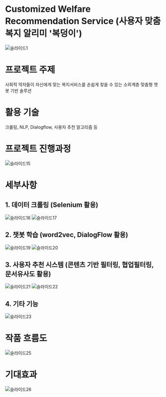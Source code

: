 # Customized Welfare Recommendation Service (사용자 맞춤 복지 알리미 '복덩이')
 ![슬라이드1](https://user-images.githubusercontent.com/61404972/107726643-dd140f00-6d2c-11eb-91a8-ad43fd07ae5d.PNG)
 
 
 # 프로젝트 주제
 사회적 약자들이 자신에게 맞는 복지서비스를 손쉽게 찾을 수 있는 소외계층 맞춤형 챗봇 기반 솔루션
 
 
 # 활용 기술
 크롤링, NLP, Dialogflow, 사용자 추천 알고리즘 등 
 
 
 # 프로젝트 진행과정
![슬라이드15](https://user-images.githubusercontent.com/61404972/107734679-574e8e80-6d41-11eb-87b0-8e20ab685258.PNG)
 
 
 # 세부사항
 ## 1. 데이터 크롤링 (Selenium 활용)
 ![슬라이드16](https://user-images.githubusercontent.com/61404972/107734770-86fd9680-6d41-11eb-81cf-80efdc3e858c.PNG)
 ![슬라이드17](https://user-images.githubusercontent.com/61404972/107734765-85cc6980-6d41-11eb-8b81-b16db9efa618.PNG)
 
 
 ## 2. 챗봇 학습 (word2vec, DialogFlow 활용)
 ![슬라이드19](https://user-images.githubusercontent.com/61404972/107734830-a98faf80-6d41-11eb-9346-4e828f943730.PNG)
 ![슬라이드20](https://user-images.githubusercontent.com/61404972/107734836-ab597300-6d41-11eb-813f-3950437ee35a.PNG)
 
 
 ## 3. 사용자 추천 시스템 (콘텐츠 기반 필터링, 협업필터링, 문서유사도 활용)
 ![슬라이드21](https://user-images.githubusercontent.com/61404972/107734899-d04de600-6d41-11eb-8d18-c6356e996e0d.PNG)
 ![슬라이드22](https://user-images.githubusercontent.com/61404972/107734908-d774f400-6d41-11eb-856b-ce3e19d86594.PNG)
 
 
 ## 4. 기타 기능
 ![슬라이드23](https://user-images.githubusercontent.com/61404972/107734919-de9c0200-6d41-11eb-91e4-d80b72318754.PNG)
 
 

# 작품 흐름도
![슬라이드25](https://user-images.githubusercontent.com/61404972/107735280-ad700180-6d42-11eb-9128-9ae763f35eaf.PNG)


# 기대효과
![슬라이드26](https://user-images.githubusercontent.com/61404972/107734980-fd01fd80-6d41-11eb-8f70-6302e9ab4c02.PNG)
